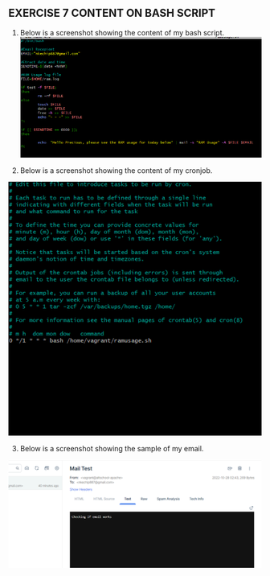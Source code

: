 ## EXERCISE 7 CONTENT ON BASH SCRIPT

1.  Below is a screenshot showing the content of my bash script.
![bash](./script%20content.png "bash")

2. Below is a screenshot showing the content of my cronjob.

![cronjob](./content%20of%20cronjob.png "cronjob")

3. Below is a screenshot showing the sample of my email.

![email](./Email%20sample.png "email")